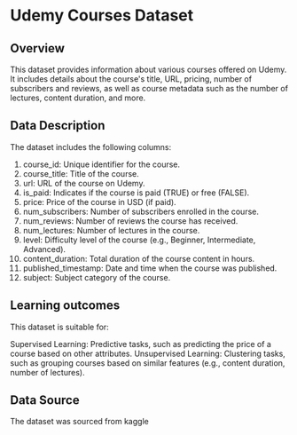 # Udemy Courses Dataset
## Overview
This dataset provides information about various courses offered on Udemy. It includes details about the course's title, URL, pricing, number of subscribers and reviews, 
as well as course metadata such as the number of lectures, content duration, and more.

## Data Description
The dataset includes the following columns:

1. course_id: Unique identifier for the course.
2. course_title: Title of the course.
3. url: URL of the course on Udemy.
4. is_paid: Indicates if the course is paid (TRUE) or free (FALSE).
5. price: Price of the course in USD (if paid).
6. num_subscribers: Number of subscribers enrolled in the course.
7. num_reviews: Number of reviews the course has received.
8. num_lectures: Number of lectures in the course.
9. level: Difficulty level of the course (e.g., Beginner, Intermediate, Advanced).
10. content_duration: Total duration of the course content in hours.
11. published_timestamp: Date and time when the course was published.
12. subject: Subject category of the course.

##  Learning outcomes
This dataset is suitable for:

Supervised Learning:
Predictive tasks, such as predicting the price of a course based on other attributes.
Unsupervised Learning:
Clustering tasks, such as grouping courses based on similar features (e.g., content duration, number of lectures).

## Data Source
The dataset was sourced from kaggle
